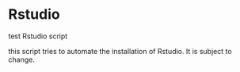 # Rstudio
test Rstudio script

this script tries to automate the installation of Rstudio.
It is subject to change.
